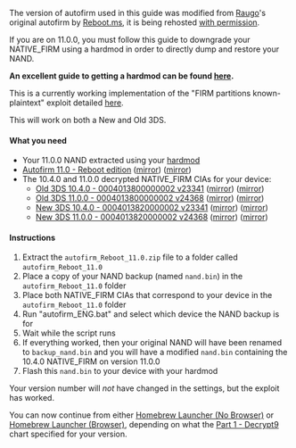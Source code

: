The version of autofirm used in this guide was modified from [Raugo](https://gbatemp.net/members/356694/)'s original autofirm by [Reboot.ms](https://www.reboot.ms/forum/threads/2403/), it is being rehosted [with permission](http://archive.is/KOrWp).

If you are on 11.0.0, you must follow this guide to downgrade your NATIVE_FIRM using a hardmod in order to directly dump and restore your NAND.    

**An excellent guide to getting a hardmod can be found [here](https://gbatemp.net/threads/414498/).**

This is a currently working implementation of the "FIRM partitions known-plaintext" exploit detailed [here](https://www.3dbrew.org/wiki/3DS_System_Flaws).

This will work on both a New and Old 3DS.

#### What you need

* Your 11.0.0 NAND extracted using your [hardmod](https://gbatemp.net/threads/414498/)
* <a href="https://plailect.github.io/Guide/autofirm_Reboot_11.0.torrent" target="_blank">Autofirm 11.0 - Reboot edition</a> ([mirror](https://mega.nz/#!dl8ASTjB!2jsKbAYTAlspHhxYCt9Wzvia74xEvgtzGQxGLe3TJiM)) ([mirror](https://drive.google.com/open?id=0BzPfvjeuhqoDRTlwYUQ1NDJoVlk))
* The 10.4.0 and 11.0.0 decrypted NATIVE_FIRM CIAs for your device:
    + <a href="https://plailect.github.io/Guide/o3DS%2010.4.torrent" target="_blank">Old 3DS 10.4.0 - 0004013800000002 v23341</a> ([mirror](https://mega.nz/#!I5EmyCZC!pU-bG9Esg30LINlasTP43Sei6aDNnTIzh1ojwECKOrU)) ([mirror](https://drive.google.com/open?id=0BzPfvjeuhqoDUGxYbmkwVThSUHc))    
    + <a href="https://plailect.github.io/Guide/o3DS%2011.0.torrent" target="_blank">Old 3DS 11.0.0 - 0004013800000002 v24368</a> ([mirror](https://mega.nz/#!AgUGAbKD!0iNXI1ioLM7mBzACfBrPLotYk8g-LzcdTgcuTsQCmHQ)) ([mirror](https://drive.google.com/open?id=0BzPfvjeuhqoDaG1jbERyQ1BGcHc))    
    + <a href="https://plailect.github.io/Guide/n3DS%2010.4.torrent" target="_blank">New 3DS 10.4.0 - 0004013820000002 v23341</a> ([mirror](https://mega.nz/#!1xcEAApQ!anu5UenuD-uEm6z14n680rQThEgViAsytWh5ZuTa_hc)) ([mirror](https://drive.google.com/open?id=0BzPfvjeuhqoDRHlOTWJZNGtxVkk))
    + <a href="https://plailect.github.io/Guide/n3DS%2011.0.torrent" target="_blank">New 3DS 11.0.0 - 0004013820000002 v24368</a> ([mirror](https://mega.nz/#!dk8BgZaJ!8EM0Wk4NHl6-_O4hhcatIpAx-vfkjMKZs7uQh__OKRw)) ([mirror](https://drive.google.com/open?id=0BzPfvjeuhqoDeVhnUU1semtNQjQ))

#### Instructions

1. Extract the `autofirm_Reboot_11.0.zip` file to a folder called `autofirm_Reboot_11.0`
2. Place a copy of your NAND backup (named `nand.bin`) in the `autofirm_Reboot_11.0` folder
3. Place both NATIVE_FIRM CIAs that correspond to your device in the `autofirm_Reboot_11.0` folder
4. Run "autofirm_ENG.bat" and select which device the NAND backup is for
5. Wait while the script runs
6. If everything worked, then your original NAND will have been renamed to `backup_nand.bin` and you will have a modified `nand.bin` containing the 10.4.0 NATIVE_FIRM on version 11.0.0
7. Flash this `nand.bin` to your device with your hardmod

Your version number will *not* have changed in the settings, but the exploit has worked.

You can now continue from either [Homebrew Launcher (No Browser)](Homebrew-Launcher-(No-Browser)) or [Homebrew Launcher (Browser)](Homebrew-Launcher-(Browser)), depending on what the [Part 1 - Decrypt9](Part-1-(Decrypt9)) chart specified for your version.
